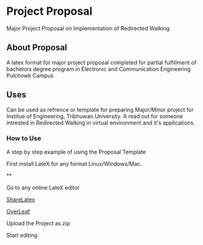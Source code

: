 # Project Proposal
Major Project Proposal on Implementation of Redirected Walking

## About Proposal
A latex format for major project proposal completed for partial fulfillment of bachelors degree program in Electronic and Communication Engineering Pulchowk Campus

## Uses
Can be used as refrence or template for preparing Major/Minor project for Institue of Engineering, Tribhuwan University.
A read out for someone intrested in Redirected Walking in virtual environment and it's applications.

### How to Use

A step by step example of using the Proposal Template

First install LateX for any format Linux/Windows/Mac.

** 

Go to any online LateX editor 

[ShareLatex](https://www.sharelatex.com)

[OverLeaf](https://www.overleaf.com)

Upload the Project as zip

Start editing.

